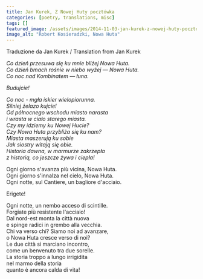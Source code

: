 ```yaml
---
title: Jan Kurek, Z Nowej Huty pocztówka
categories: [poetry, translations, misc]
tags: []
featured_image: /assets/images/2014-11-03-jan-kurek-z-nowej-huty-pocztowka.jpg
image_alt: "Robert Kosieradzki, Nowa Huta"
---
```


Traduzione da Jan Kurek / Translation from Jan Kurek

<p><em>Co dzień przesuwa się ku mnie bliżej Nowa Huta.<br />
Co dzień bmach rośnie w niebo wyżej — Nowa Huta.<br />
Co noc nad Kombinatem — łuna.</em></p>

<p><em>Budujcie!</em></p>

<p><em>Co noc - mgła iskier wielopiorunna.<br />
Silniej żelazo kujcie!<br />
Od północnego wschodu miasto narasta<br />
i wrasta w ciało starego miasta.<br />
Czy my idziemy ku Nowej Hucie?<br />
Czy Nowa Huta przybliża się ku nam?<br />
Miasta maszerują ku sobie<br />
Jak siostry witają się obie.<br />
Historia dawna, w marmurze zakrzepła<br />
z historią, co jeszcze żywa i ciepła!</em></p>

<p>Ogni giorno s'avanza più vicina, Nowa Huta.<br />
Ogni giorno s'innalza nel cielo, Nowa Huta.<br />
Ogni notte, sul Cantiere, un bagliore d'acciaio.</p>

<p>Erigete!</p>

<p>Ogni notte, un nembo acceso di scintille.<br />
Forgiate più resistente l'acciaio!<br />
Dal nord-est monta la città nuova<br />
e spinge radici in grembo alla vecchia.<br />
Chi va verso chi? Siamo noi ad avanzare,<br />
o Nowa Huta cresce verso di noi?<br />
Le due città si marciano incontro,<br />
come un benvenuto tra due sorelle.<br />
La storia troppo a lungo irrigidita<br />
nel marmo della storia<br />
quanto è ancora calda di vita!</p>

